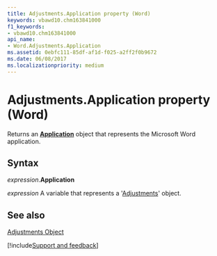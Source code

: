 ```yaml
---
title: Adjustments.Application property (Word)
keywords: vbawd10.chm163841000
f1_keywords:
- vbawd10.chm163841000
api_name:
- Word.Adjustments.Application
ms.assetid: 0ebfc111-85df-af1d-f025-a2ff2f0b9672
ms.date: 06/08/2017
ms.localizationpriority: medium
---
```



# Adjustments.Application property (Word)

Returns an **[Application](Word.Application.md)** object that represents the Microsoft Word application.


## Syntax

_expression_.**Application**

_expression_ A variable that represents a '[Adjustments](Word.Adjustments.md)' object.


## See also


[Adjustments Object](Word.Adjustments.md)

[!include[Support and feedback](~/includes/feedback-boilerplate.md)]